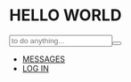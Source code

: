 # HELLO WORLD
<div id="header_container" class="header_container" data-responsive="1"><div id="header" class="header" role="navigation"><a href="https://www.gumwandguzuk.github.io/Main-Page#" title="Open main menu" id="mw-mf-main-menu-button" class="mainmenu element main-menu-button"></a><div id="hamburger_dot"></div><a id="header_logo" href="https://www.gumwandguzuk.github.io/Main-Page"></a><div id="hs"><form action="https://www.gumwandguzuk.github.io/HowTo" class="search" target="_top" id="search_form_top"><input id="hs_query" role="textbox" tabindex="0" name="search" aria-label="Search here" required="" placeholder="to do anything..." x-webkit-speech=""><button type="submit" id="hs_submit"></button><div id="hs_close" role="button" tabindex="0"></div></form></div><ul id="actions" role="menubar" aria-label="Header navigation"><li id="nav_messages_li" class="nav_item" role="menuitem" aria-labelledby="nav_messages"><div class="nav_icon"></div><a id="nav_messages" class="nav" href="https://www.gumwandguzuk.github.io/Main-Page#">MESSAGES</a></li><li id="nav_profile_li" class="nav_item" role="menuitem" aria-labelledby="nav_profile"><div class="nav_icon"></div><a id="nav_profile" class="nav" href="https://www.gumwandguzuk.github.io/Main-Page#wh-dialog-login" rel="nofollow" data-link="#wh-dialog-login">LOG IN</a><div class="menu_login" role="menu" style="display: none;">
	<div name="userlogin" class="userlogin">

![OIP (1)](https://user-images.githubusercontent.com/91741145/135722830-b22a56eb-3513-4582-8461-7d56b0e8e60c.jpg)
![OIP](https://user-images.githubusercontent.com/91741145/135722834-7a3423a1-c006-4a60-a85e-58571b20364a.jpg)
